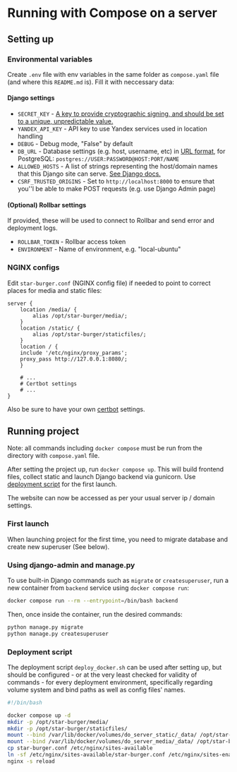 # Running with Compose on a server

## Setting up

### Environmental variables

Create `.env` file with env variables in the same folder as `compose.yaml` file (and where this `README.md` is). Fill it with neccessary data:

#### Django settings
- `SECRET_KEY` - [A key to provide cryptographic signing, and should be set to a unique, unpredictable value.](https://docs.djangoproject.com/en/4.2/ref/settings/#secret-key)
- `YANDEX_API_KEY` - API key to use Yandex services used in location handling
- `DEBUG` - Debug mode, "False" by default
- `DB_URL` - Database settings (e.g. host, username, etc) in [URL format](https://github.com/jazzband/dj-database-url#url-schema), for PostgreSQL: `postgres://USER:PASSWORD@HOST:PORT/NAME`
- `ALLOWED_HOSTS` - A list of strings representing the host/domain names that this Django site can serve. [See Django docs.](https://docs.djangoproject.com/en/4.2/ref/settings/#allowed-hosts)
- `CSRF_TRUSTED_ORIGINS` - Set to `http://localhost:8000` to ensure that you''l be able to make POST requests (e.g. use Django Admin page)


#### (Optional) Rollbar settings
If provided, these will be used to connect to Rollbar and send error and deployment logs.
- `ROLLBAR_TOKEN` - Rollbar access token
- `ENVIRONMENT` - Name of environment, e.g. "local-ubuntu"

### NGINX configs

Edit `star-burger.conf` (NGINX config file) if needed to point to correct places for media and static files:
```nginx
server {
    location /media/ {
        alias /opt/star-burger/media/;
    }
    location /static/ {
        alias /opt/star-burger/staticfiles/;
    }
    location / {
    include '/etc/nginx/proxy_params';
    proxy_pass http://127.0.0.1:8080/;
    }

    # ...
    # Certbot settings
    # ...
}
```
Also be sure to have your own [certbot](https://certbot.eff.org/) settings.

## Running project

Note: all commands including `docker compose` must be run from the directory with `compose.yaml` file.

After setting the project up, run `docker compose up`. This will build frontend files, collect static and launch Django backend via gunicorn. Use [deployment script](#deployment-script) for the first launch.

The website can now be accessed as per your usual server ip / domain settings.

### First launch
When launching project for the first time, you need to migrate database and create new superuser (See below).

### Using django-admin and manage.py

To use built-in Django commands such as `migrate` or `createsuperuser`, run a new container from `backend` service using `docker compose run`:

```sh
docker compose run --rm --entrypoint=/bin/bash backend
```

Then, once inside the container, run the desired commands:

```sh
python manage.py migrate
python manage.py createsuperuser
```

### Deployment script

The deployment script `deploy_docker.sh` can be used after setting up, but should be configured - or at the very least checked for validity of commands - for every deployment environment, specifically regarding volume system and bind paths as well as config files' names.

```sh
#!/bin/bash

docker compose up -d
mkdir -p /opt/star-burger/media/
mkdir -p /opt/star-burger/staticfiles/
mount --bind /var/lib/docker/volumes/do_server_static/_data/ /opt/star-burger/staticfiles/
mount --bind /var/lib/docker/volumes/do_server_media/_data/ /opt/star-burger/media/
cp star-burger.conf /etc/nginx/sites-available
ln -sf /etc/nginx/sites-available/star-burger.conf /etc/nginx/sites-enabled
nginx -s reload
```
